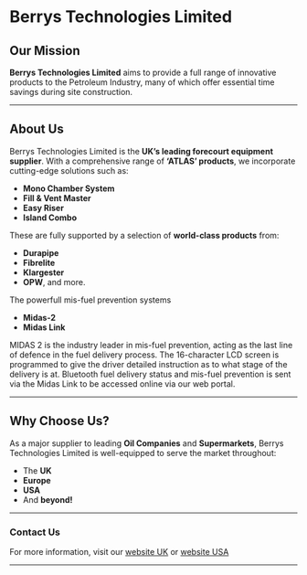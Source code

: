 # Berrys Technologies Limited

## Our Mission
**Berrys Technologies Limited** aims to provide a full range of innovative products to the Petroleum Industry, many of which offer essential time savings during site construction.

---

## About Us
Berrys Technologies Limited is the **UK’s leading forecourt equipment supplier**. With a comprehensive range of **‘ATLAS’ products**, we incorporate cutting-edge solutions such as:
- **Mono Chamber System**
- **Fill & Vent Master**
- **Easy Riser**
- **Island Combo**

These are fully supported by a selection of **world-class products** from:
- **Durapipe**
- **Fibrelite**
- **Klargester**
- **OPW**, and more.

The powerfull mis-fuel prevention systems
- **Midas-2**
- **Midas Link**
  
MIDAS 2 is the industry leader in mis-fuel prevention, acting as the last line of defence in the fuel delivery process.
The 16-character LCD screen is programmed to give the driver detailed instruction as to what stage of the delivery is at.
Bluetooth fuel delivery status and mis-fuel prevention is sent via the Midas Link to be accessed online via our web portal.

---

## Why Choose Us?
As a major supplier to leading **Oil Companies** and **Supermarkets**, Berrys Technologies Limited is well-equipped to serve the market throughout:
- The **UK**
- **Europe**
- **USA**
- And **beyond!**

---

### Contact Us
For more information, visit our  [website UK](https://www.berrys-technologies.com) or [website USA](https://berrysus.com) 

---
